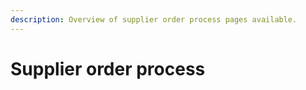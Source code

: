 ```yaml
---
description: Overview of supplier order process pages available.
---
```


# Supplier order process

